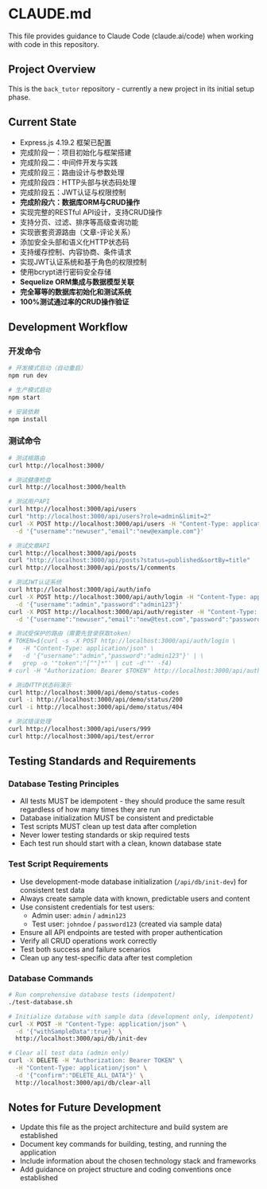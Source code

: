 # CLAUDE.md

This file provides guidance to Claude Code (claude.ai/code) when working with code in this repository.

## Project Overview

This is the `back_tutor` repository - currently a new project in its initial setup phase.

## Current State

- Express.js 4.19.2 框架已配置
- 完成阶段一：项目初始化与框架搭建
- 完成阶段二：中间件开发与实践
- 完成阶段三：路由设计与参数处理
- 完成阶段四：HTTP头部与状态码处理
- 完成阶段五：JWT认证与权限控制
- **完成阶段六：数据库ORM与CRUD操作**
- 实现完整的RESTful API设计，支持CRUD操作
- 支持分页、过滤、排序等高级查询功能
- 实现嵌套资源路由（文章-评论关系）
- 添加安全头部和语义化HTTP状态码
- 支持缓存控制、内容协商、条件请求
- 实现JWT认证系统和基于角色的权限控制
- 使用bcrypt进行密码安全存储
- **Sequelize ORM集成与数据模型关联**
- **完全幂等的数据库初始化和测试系统**
- **100%测试通过率的CRUD操作验证**

## Development Workflow

### 开发命令

```bash
# 开发模式启动（自动重启）
npm run dev

# 生产模式启动
npm start

# 安装依赖
npm install
```

### 测试命令

```bash
# 测试根路由
curl http://localhost:3000/

# 测试健康检查
curl http://localhost:3000/health

# 测试用户API
curl http://localhost:3000/api/users
curl "http://localhost:3000/api/users?role=admin&limit=2"
curl -X POST http://localhost:3000/api/users -H "Content-Type: application/json" \
  -d '{"username":"newuser","email":"new@example.com"}'

# 测试文章API
curl http://localhost:3000/api/posts
curl "http://localhost:3000/api/posts?status=published&sortBy=title"
curl http://localhost:3000/api/posts/1/comments

# 测试JWT认证系统
curl http://localhost:3000/api/auth/info
curl -X POST http://localhost:3000/api/auth/login -H "Content-Type: application/json" \
  -d '{"username":"admin","password":"admin123"}'
curl -X POST http://localhost:3000/api/auth/register -H "Content-Type: application/json" \
  -d '{"username":"newuser","email":"new@test.com","password":"password123"}'

# 测试受保护的路由（需要先登录获取token）
# TOKEN=$(curl -s -X POST http://localhost:3000/api/auth/login \
#   -H "Content-Type: application/json" \
#   -d '{"username":"admin","password":"admin123"}' | \
#   grep -o '"token":"[^"]*"' | cut -d'"' -f4)
# curl -H "Authorization: Bearer $TOKEN" http://localhost:3000/api/auth/profile

# 测试HTTP状态码演示
curl http://localhost:3000/api/demo/status-codes
curl -i http://localhost:3000/api/demo/status/200
curl -i http://localhost:3000/api/demo/status/404

# 测试错误处理
curl http://localhost:3000/api/users/999
curl http://localhost:3000/api/test/error
```

## Testing Standards and Requirements

### Database Testing Principles
- All tests MUST be idempotent - they should produce the same result regardless of how many times they are run
- Database initialization MUST be consistent and predictable
- Test scripts MUST clean up test data after completion
- Never lower testing standards or skip required tests
- Each test run should start with a clean, known database state

### Test Script Requirements
- Use development-mode database initialization (`/api/db/init-dev`) for consistent test data
- Always create sample data with known, predictable users and content
- Use consistent credentials for test users:
  - Admin user: `admin` / `admin123`
  - Test user: `johndoe` / `password123` (created via sample data)
- Ensure all API endpoints are tested with proper authentication
- Verify all CRUD operations work correctly
- Test both success and failure scenarios
- Clean up any test-specific data after test completion

### Database Commands
```bash
# Run comprehensive database tests (idempotent)
./test-database.sh

# Initialize database with sample data (development only, idempotent)
curl -X POST -H "Content-Type: application/json" \
  -d '{"withSampleData":true}' \
  http://localhost:3000/api/db/init-dev

# Clear all test data (admin only)
curl -X DELETE -H "Authorization: Bearer TOKEN" \
  -H "Content-Type: application/json" \
  -d '{"confirm":"DELETE_ALL_DATA"}' \
  http://localhost:3000/api/db/clear-all
```

## Notes for Future Development

- Update this file as the project architecture and build system are established
- Document key commands for building, testing, and running the application
- Include information about the chosen technology stack and frameworks
- Add guidance on project structure and coding conventions once established